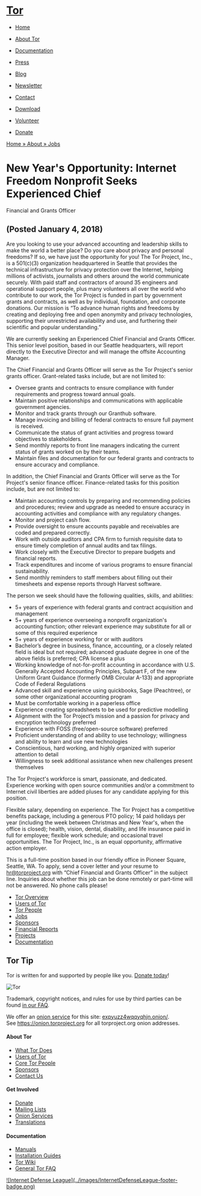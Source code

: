 # [Tor](../index.html.en)

  * [Home](../index.html.en)
  * [About Tor](../about/overview.html.en)
  * [Documentation](../docs/documentation.html.en)
  * [Press](../press/press.html.en)
  * [Blog](https://blog.torproject.org/blog/)
  * [Newsletter](https://newsletter.torproject.org)
  * [Contact](../about/contact.html.en)

  * [Download](../download/download-easy.html.en)
  * [Volunteer](../getinvolved/volunteer.html.en)
  * [Donate](../donate/donate-button.html.en)

[Home » ](../index.html.en) [About » ](../about/overview.html.en)
[Jobs](../about/jobs.html.en)

# New Year's Opportunity: Internet Freedom Nonprofit Seeks Experienced Chief
Financial and Grants Officer

## (Posted January 4, 2018)

Are you looking to use your advanced accounting and leadership skills to make
the world a better place? Do you care about privacy and personal freedoms? If
so, we have just the opportunity for you! The Tor Project, Inc., is a
501(c)(3) organization headquartered in Seattle that provides the technical
infrastructure for privacy protection over the Internet, helping millions of
activists, journalists and others around the world communicate securely. With
paid staff and contractors of around 35 engineers and operational support
people, plus many volunteers all over the world who contribute to our work,
the Tor Project is funded in part by government grants and contracts, as well
as by individual, foundation, and corporate donations. Our mission is “To
advance human rights and freedoms by creating and deploying free and open
anonymity and privacy technologies, supporting their unrestricted availability
and use, and furthering their scientific and popular understanding.”

We are currently seeking an Experienced Chief Financial and Grants Officer.
This senior level position, based in our Seattle headquarters, will report
directly to the Executive Director and will manage the offsite Accounting
Manager.

The Chief Financial and Grants Officer will serve as the Tor Project's senior
grants officer. Grant-related tasks include, but are not limited to:

  * Oversee grants and contracts to ensure compliance with funder requirements and progress toward annual goals.
  * Maintain positive relationships and communications with applicable government agencies.
  * Monitor and track grants through our Granthub software. 
  * Manage invoicing and billing of federal contracts to ensure full payment is received. 
  * Communicate the status of grant activities and progress toward objectives to stakeholders. 
  * Send monthly reports to front line managers indicating the current status of grants worked on by their teams.
  * Maintain files and documentation for our federal grants and contracts to ensure accuracy and compliance.

In addition, the Chief Financial and Grants Officer will serve as the Tor
Project's senior finance officer. Finance-related tasks for this position
include, but are not limited to:

  * Maintain accounting controls by preparing and recommending policies and procedures; review and upgrade as needed to ensure accuracy in accounting activities and compliance with any regulatory changes.
  * Monitor and project cash flow.
  * Provide oversight to ensure accounts payable and receivables are coded and prepared correctly. 
  * Work with outside auditors and CPA firm to furnish requisite data to ensure timely completion of annual audits and tax filings.
  * Work closely with the Executive Director to prepare budgets and financial reports. 
  * Track expenditures and income of various programs to ensure financial sustainability.
  * Send monthly reminders to staff members about filling out their timesheets and expense reports through Harvest software.

The person we seek should have the following qualities, skills, and abilities:

  * 5+ years of experience with federal grants and contract acquisition and management
  * 5+ years of experience overseeing a nonprofit organization's accounting function; other relevant experience may substitute for all or some of this required experience
  * 5+ years of experience working for or with auditors
  * Bachelor’s degree in business, finance, accounting, or a closely related field is ideal but not required; advanced graduate degree in one of the above fields is preferred; CPA license a plus
  * Working knowledge of not-for-profit accounting in accordance with U.S. Generally Accepted Accounting Principles, Subpart F, of the new Uniform Grant Guidance (formerly OMB Circular A-133) and appropriate Code of Federal Regulations
  * Advanced skill and experience using quickbooks, Sage (Peachtree), or some other organizational accounting program
  * Must be comfortable working in a paperless office
  * Experience creating spreadsheets to be used for predictive modelling
  * Alignment with the Tor Project’s mission and a passion for privacy and encryption technology preferred
  * Experience with FOSS (free/open-source software) preferred
  * Proficient understanding of and ability to use technology; willingness and ability to learn and use new technologies
  * Conscientious, hard working, and highly organized with superior attention to detail
  * Willingness to seek additional assistance when new challenges present themselves

The Tor Project's workforce is smart, passionate, and dedicated. Experience
working with open source communities and/or a commitment to Internet civil
liberties are added pluses for any candidate applying for this position.

Flexible salary, depending on experience. The Tor Project has a competitive
benefits package, including a generous PTO policy; 14 paid holidays per year
(including the week between Christmas and New Year's, when the office is
closed); health, vision, dental, disability, and life insurance paid in full
for employee; flexible work schedule; and occasional travel opportunities. The
Tor Project, Inc., is an equal opportunity, affirmative action employer.

This is a full-time position based in our friendly office in Pioneer Square,
Seattle, WA. To apply, send a cover letter and your resume to
hr@torproject.org with “Chief Financial and Grants Officer” in the subject
line. Inquiries about whether this job can be done remotely or part-time will
not be answered. No phone calls please!

  * [Tor Overview](../about/overview.html.en)
  * [Users of Tor](../about/torusers.html.en)
  * [Tor People](../about/corepeople.html.en)
  * [Jobs](../about/jobs.html.en)
  * [Sponsors](../about/sponsors.html.en)
  * [Financial Reports](../about/financials.html.en)
  * [Projects](../projects/projects.html.en)
  * [Documentation](../docs/documentation.html.en)

## Tor Tip

Tor is written for and supported by people like you. [Donate
today](../donate/donate.html.en)!

![Tor](../images/onion.jpg)

Trademark, copyright notices, and rules for use by third parties can be found
[in our FAQ](../docs/trademark-faq.html.en).

We offer an [onion service](https://www.torproject.org/docs/hidden-services)
for this site: [expyuzz4wqqyqhjn.onion/](http://expyuzz4wqqyqhjn.onion/).  
See <https://onion.torproject.org> for all torproject.org onion addresses.

#### About Tor

  * [What Tor Does](../about/overview.html.en)
  * [Users of Tor](../about/torusers.html.en)
  * [Core Tor People](../about/corepeople.html.en)
  * [Sponsors](../about/sponsors.html.en)
  * [Contact Us](../about/contact.html.en)

#### Get Involved

  * [Donate](../donate/donate-foot.html.en)
  * [Mailing Lists](../docs/documentation.html.en#MailingLists)
  * [Onion Services](../docs/onion-services.html.en)
  * [Translations](../getinvolved/translation.html.en)

#### Documentation

  * [Manuals](../docs/tor-manual.html.en)
  * [Installation Guides](../docs/documentation.html.en)
  * [Tor Wiki](https://trac.torproject.org/projects/tor/wiki/)
  * [General Tor FAQ](../docs/faq.html.en)

[![Internet Defense League](../images/InternetDefenseLeague-footer-
badge.png)](https://internetdefenseleague.org/)

